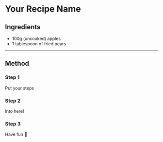 # Your Recipe Name

## Ingredients

- 100g (uncooked) apples
- 1 tablespoon of fried pears

---

## Method

### Step 1
Put your steps

### Step 2
Into here!

### Step 3
Have fun 🥣
